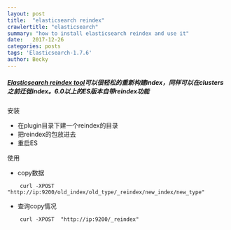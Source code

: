 ```yaml
---
layout: post
title:  "elasticsearch reindex"
crawlertitle: "elasticsearch"
summary: "how to install elasticsearch reindex and use it"
date:   2017-12-26
categories: posts
tags: 'Elasticsearch-1.7.6'
author: Becky
---
```

##### [Elasticsearch reindex tool]("https://github.com/allegro/elasticsearch-reindex-tool")可以很轻松的重新构建index，同样可以在clusters之前迁徙index。6.0以上的ES版本自带reindex功能

安装
* 在plugin目录下建一个reindex的目录
* 把reindex的包放进去
* 重启ES

使用
* copy数据
```
    curl -XPOST  "http://ip:9200/old_index/old_type/_reindex/new_index/new_type"
```
* 查询copy情况
```
    curl -XPOST  "http://ip:9200/_reindex"
```